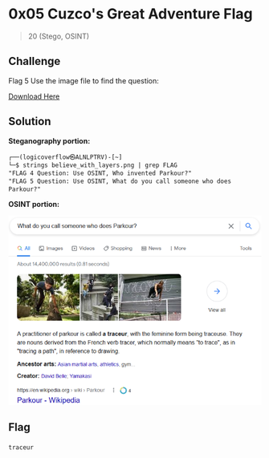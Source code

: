 # 0x05 Cuzco's Great Adventure Flag
> 20 (Stego, OSINT)

## Challenge

Flag 5 Use the image file to find the question:

[Download Here](https://github.com/logicoverflow/ctf/blob/main/sans-new2cyber-ctf/chinchilla/0x05/believe_with_layers.png)

## Solution

**Steganography portion:**

```
┌──(logicoverflow㉿ALNLPTRV)-[~]
└─$ strings believe_with_layers.png | grep FLAG
"FLAG 4 Question: Use OSINT, Who invented Parkour?"
"FLAG 5 Question: Use OSINT, What do you call someone who does Parkour?"
```

**OSINT portion:**

![traceur](https://github.com/logicoverflow/ctf/blob/main/sans-new2cyber-ctf/chinchilla/0x05/firefox_fsgUbS4rbB.png)

## Flag

```traceur```

